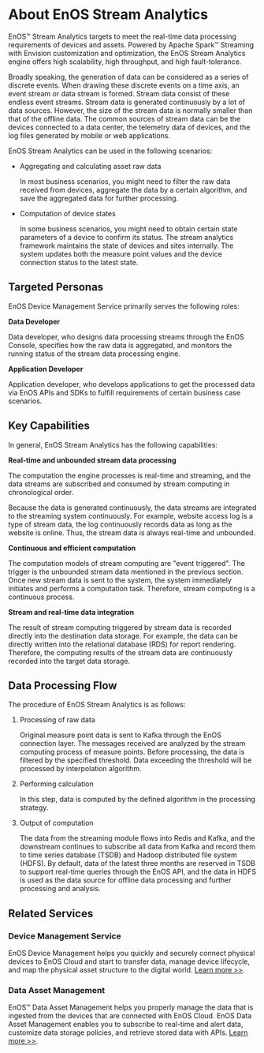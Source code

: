 # About EnOS Stream Analytics

EnOS™ Stream Analytics targets to meet the real-time data processing requirements of devices and assets. Powered by Apache Spark™ Streaming with Envision customization and optimization, the EnOS Stream Analytics engine offers high scalability, high throughput, and high fault-tolerance.

Broadly speaking, the generation of data can be considered as a series of discrete events. When drawing these discrete events on a time axis, an event stream or data stream is formed. Stream data consist of these endless event streams. Stream data is generated continuously by a lot of data sources. However, the size of the stream data is normally smaller than that of the offline data. The common sources of stream data can be the devices connected to a data center, the telemetry data of devices, and the log files generated by mobile or web applications.

EnOS Stream Analytics can be used in the following scenarios:

- Aggregating and calculating asset raw data

  In most business scenarios, you might need to filter the raw data received from devices, aggregate the data by a certain algorithm, and save the aggregated data for further processing.  

- Computation of device states

  In some business scenarios, you might need to obtain certain state parameters of a device to confirm its status. The stream analytics framework maintains the state of devices and sites internally. The system updates both the measure point values and the device connection status to the latest state.


## Targeted Personas

EnOS Device Management Service primarily serves the following roles:

**Data Developer**

Data developer, who designs data processing streams through the EnOS Console, specifies how the raw data is aggregated, and monitors the running status of the stream data processing engine.

**Application Developer**

Application developer, who develops applications to get the processed data via EnOS APIs and SDKs to fulfill requirements of certain business case scenarios.

## Key Capabilities

In general, EnOS Stream Analytics has the following capabilities:

**Real-time and unbounded stream data processing**

The computation the engine processes is real-time and streaming, and the data streams are subscribed and consumed by stream computing in chronological order.

Because the data is generated continuously, the data streams are integrated to the streaming system continuously. For example, website access log is a type of stream data, the log continuously records data as long as the website is online. Thus, the stream data is always real-time and unbounded.

**Continuous and efficient computation**

The computation models of stream computing are "event triggered". The trigger is the unbounded stream data mentioned in the previous section. Once new stream data is sent to the system, the system immediately initiates and performs a computation task. Therefore, stream computing is a continuous process.

**Stream and real-time data integration**

The result of stream computing triggered by stream data is recorded directly into the destination data storage. For example, the data can be directly written into the relational database (RDS) for report rendering. Therefore, the computing results of the stream data are continuously recorded into the target data storage.

## Data Processing Flow

The procedure of EnOS Stream Analytics is as follows:

1. Processing of raw data

   Original measure point data is sent to Kafka through the EnOS connection layer. The messages received are analyzed by the stream computing process of measure points. Before processing, the data is filtered by the specified threshold. Data exceeding the threshold will be processed by interpolation algorithm. 

2. Performing calculation

   In this step, data is computed by the defined algorithm in the processing strategy.

3. Output of computation

   The data from the streaming module flows into Redis and Kafka, and the downstream continues to subscribe all data from Kafka and record them to time series database (TSDB) and Hadoop distributed file system (HDFS). By default, data of the latest three months are reserved in TSDB to support real-time queries through the EnOS API, and the data in HDFS is used as the data source for offline data processing and further processing and analysis.

## Related Services

### Device Management Service

EnOS Device Management helps you quickly and securely connect physical devices to EnOS Cloud and start to transfer data, manage device lifecycle, and map the physical asset structure to the digital world. [Learn more >>](https://www.envisioniot.com/docs/device-connection/en/latest/device_management_overview.html).

### Data Asset Management

EnOS™ Data Asset Management helps you properly manage the data that is ingested from the devices that are connected with EnOS Cloud. EnOS Data Asset Management enables you to subscribe to real-time and alert data, customize data storage policies, and retrieve stored data with APIs. [Learn more >>](https://www.envisioniot.com/docs/data_asset/en/latest/data_asset_overview.html).